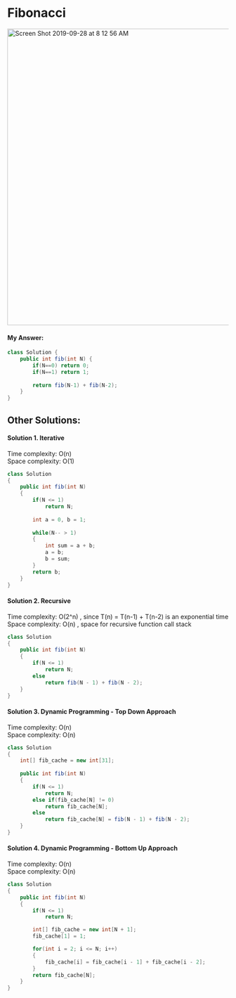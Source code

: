 # Fibonacci

 
<img width="675" alt="Screen Shot 2019-09-28 at 8 12 56 AM" src="https://user-images.githubusercontent.com/46575719/65816296-d7656a00-e1c7-11e9-89e2-8d6b98c0aa2c.png">


#### My Answer:

```java
class Solution {
    public int fib(int N) {
        if(N==0) return 0;
        if(N==1) return 1;
        
        return fib(N-1) + fib(N-2);
    }
}
```

## Other Solutions:

#### Solution 1. Iterative

Time complexity: O(n) <br />
Space complexity: O(1)

```java
class Solution 
{
    public int fib(int N)
    {
        if(N <= 1)
            return N;
        
		int a = 0, b = 1;
		
		while(N-- > 1)
		{
			int sum = a + b;
			a = b;
			b = sum;
		}
        return b;
    }
}
```

#### Solution 2. Recursive

Time complexity: O(2^n) , since T(n) = T(n-1) + T(n-2) is an exponential time <br />
Space complexity: O(n) , space for recursive function call stack

```java
class Solution 
{
    public int fib(int N)
    {
        if(N <= 1)
            return N;
        else
            return fib(N - 1) + fib(N - 2);
    }
}
```

#### Solution 3. Dynamic Programming - Top Down Approach

Time complexity: O(n) <br />
Space complexity: O(n)

```java
class Solution 
{
    int[] fib_cache = new int[31];
	
	public int fib(int N)
    {
        if(N <= 1)
            return N;
        else if(fib_cache[N] != 0)
            return fib_cache[N];
		else 
            return fib_cache[N] = fib(N - 1) + fib(N - 2);
    }
}
```

#### Solution 4. Dynamic Programming - Bottom Up Approach

Time complexity: O(n) <br />
Space complexity: O(n)

```java
class Solution 
{
    public int fib(int N)
    {
        if(N <= 1)
            return N;

		int[] fib_cache = new int[N + 1];
		fib_cache[1] = 1;

		for(int i = 2; i <= N; i++)
		{
			fib_cache[i] = fib_cache[i - 1] + fib_cache[i - 2];
		}
		return fib_cache[N];
    }
}
```

